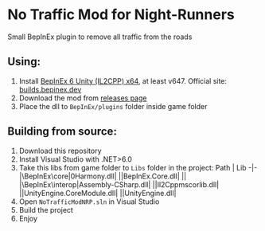 # No Traffic Mod for Night-Runners
Small BepInEx plugin to remove all traffic from the roads

## Using:
1. Install [BepInEx 6 Unity (IL2CPP) x64](https://builds.bepinex.dev/projects/bepinex_be/692/BepInEx-Unity.IL2CPP-win-x64-6.0.0-be.692%2B851521c.zip), at least v647. Official site: [builds.bepinex.dev﻿](https://builds.bepinex.dev/projects/bepinex_be)
2. Download the mod from [releases page](https://github.com/reyeees/NoTrafficNPR/releases)
3. Place the dll to `BepInEx/plugins` folder inside game folder

## Building from source:
1. Download this repository
2. Install Visual Studio with .NET>6.0
3. Take this libs from game folder to `Libs` folder in the project:
   Path | Lib
   -|-
   |\BepInEx\core|0Harmony.dll|
   ||BepInEx.Core.dll|
   ||
   |\BepInEx\interop|Assembly-CSharp.dll|
   ||Il2Cppmscorlib.dll|
   ||UnityEngine.CoreModule.dll|
   ||UnityEngine.dll|
4. Open `NoTrafficModNRP.sln` in Visual Studio
5. Build the project
6. Enjoy
